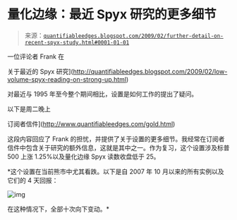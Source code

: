 <!--yml

分类：未分类

日期：2024-05-18 13:28:14

-->

# 量化边缘：最近 Spyx 研究的更多细节

> 来源：[`quantifiableedges.blogspot.com/2009/02/further-detail-on-recent-spyx-study.html#0001-01-01`](http://quantifiableedges.blogspot.com/2009/02/further-detail-on-recent-spyx-study.html#0001-01-01)

一位评论者 Frank 在

关于最近的 Spyx 研究](http://quantifiableedges.blogspot.com/2009/02/low-volume-spyx-reading-on-strong-up.html)

对最近与 1995 年至今整个期间相比，设置是如何工作的提出了疑问。

以下是周二晚上

订阅者信件](http://www.quantifiableedges.com/gold.html)

这段内容回应了 Frank 的担忧，并提供了关于设置的更多细节。我经常在订阅者信件中包含关于研究的额外信息，这就是其中之一。作为复习，这个设置涉及标普 500 上涨 1.25%以及量化边缘 Spyx 读数收盘低于 25。

*这个设置在当前熊市中尤其看跌。以下是自 2007 年 10 月以来的所有实例以及它们的 4 天回报：

![img](https://blogger.googleusercontent.com/img/b/R29vZ2xl/AVvXsEj3U2r4KN5eorHgCxLN0fTstyuTGS7ytI9JzbpV8gF72r0V0iWCmYnLDAyLjeZ-nbRCJj3mvJUTWj3GJen7F5wy2g0cg1BD1aJ_n52GOq_Dj-nVTR9kPnoET0d_hX-5TOziB-GRQ-nU5gk/s1600-h/2009-2-5+spyx+png.PNG)

在这种情况下，全部十次向下变动。*
